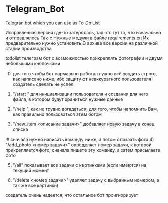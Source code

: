 # Telegram_Bot
Telegran bot which you can use as To Do List

Исправленная версия где-то затерялась, так что тут то, что изначально и отправлялось
Так-с
Нужные модули в файле requirements.txt
Их предварительно нужно установить
В архиве все версии на различной стадии производства 


todolist телеграм бот с возможностью прикреплять фотографии и двумя небольшими кнопочками

0) для того чтобы бот нормально работал нужно всё вводить строго, как написано ниже, ибо защиту от неаккуратного пользователя создатель сделать не успел

1) "/start " для инициализации пользователя и создании для него файла, в котором будут храниться нужные данные

2) "/help ", как не трудно догадаться, для того, чтобы напомнить Вам, как правильно пользоваться этим ботом

3) "/new_item <описание задачи>" добавляет новую задачу в конец списка 

!!! сначала нужно написать команду ниже, а потом отсылать фото
4) "/add_photo <номер задачи>" определяет номер задачи, к которой прикрепляется фото; сначала пишете эту команду, а затем присылаете фото

5) "/all" показывает все задачи с картинками (если имеются) на текущий момент

6) "/delete <номер задачи>" удаляет задачу с выбранным номером, а так же все картинки(

создатель очень надеется, что остальное бот проигнорирует
